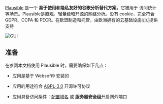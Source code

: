 [Plausible](https://plausible.io/) 是一个 **易于使用和隐私友好的谷歌分析替代方案**，它被用于 访问统计  等场景。Plausible是直观，轻量级和开源的网络分析。没有 cookie，完全符合 GDPR、CCPA 和 PECR。在欧盟制造和托管，由欧洲拥有的云基础设施🇪🇺提供支持


![GUI](https://libs.websoft9.com/Websoft9/DocsPicture/zh/plausible/plausible-gui-websoft9.webp)


## 准备

在参阅本文档使用 Plausible 时，需要确保如下几点：

- 应用是基于 Websoft9 安装的

- 应用的用途符合 [AGPL-3.0](https://opensource.org/licenses/AGPL-3.0) 开源许可协议

- 应用具备访问条件：[配置域名](./domain-set) 或 **服务器安全组**开启网外端口